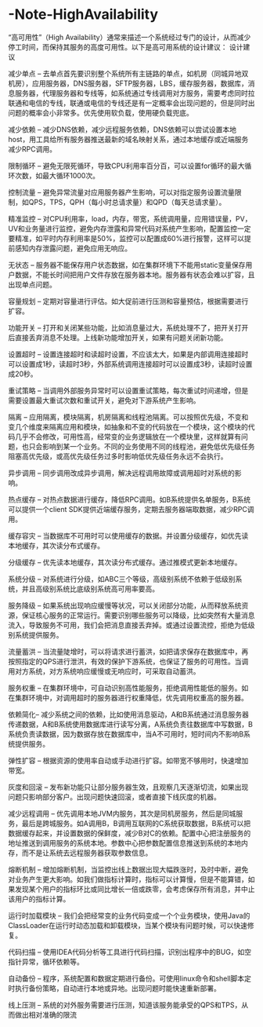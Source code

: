 # -Note-HighAvailability
“高可用性”（High Availability）通常来描述一个系统经过专门的设计，从而减少停工时间，而保持其服务的高度可用性。以下是高可用系统的设计建议：
设计建议

减少单点 – 去单点首先要识别整个系统所有主链路的单点，如机房（同城异地双机房），应用服务器，DNS服务器，SFTP服务器，LBS，缓存服务器，数据库，消息服务器，代理服务器和专线等，如系统通过专线调用对方服务，需要考虑同时拉联通和电信的专线，联通或电信的专线还是有一定概率会出现问题的，但是同时出问题的概率会小非常多。优先使用软负载，使用硬负载兜底。

减少依赖 – 减少DNS依赖，减少远程服务依赖，DNS依赖可以尝试设置本地host，用工具给所有服务器推送最新的域名映射关系，通过本地缓存或近端服务减少RPC调用。

限制循环 – 避免无限死循环，导致CPU利用率百分百，可以设置for循环的最大循环次数，如最大循环1000次。

控制流量 – 避免异常流量对应用服务器产生影响，可以对指定服务设置流量限制，如QPS，TPS，QPH（每小时总请求量）和QPD（每天总请求量）。

精准监控 – 对CPU利用率，load，内存，带宽，系统调用量，应用错误量，PV，UV和业务量进行监控，避免内存泄露和异常代码对系统产生影响，配置监控一定要精准，如平时内存利用率是50%，监控可以配置成60%进行报警，这样可以提前感知内存泄露问题，避免应用无响应。

无状态 – 服务器不能保存用户状态数据，如在集群环境下不能用static变量保存用户数据，不能长时间把用户文件存放在服务器本地。服务器有状态会难以扩容，且出现单点问题。

容量规划 – 定期对容量进行评估。如大促前进行压测和容量预估，根据需要进行扩容。

功能开关 – 打开和关闭某些功能，比如消息量过大，系统处理不了，把开关打开后直接丢弃消息不处理。上线新功能增加开关，如果有问题关闭新功能。

设置超时 – 设置连接超时和读超时设置，不应该太大，如果是内部调用连接超时可以设置成1秒，读超时3秒，外部系统调用连接超时可以设置成3秒，读超时设置成20秒。

重试策略 – 当调用外部服务异常时可以设置重试策略，每次重试时间递增，但是需要设置最大重试次数和重试开关，避免对下游系统产生影响。

隔离 – 应用隔离，模块隔离，机房隔离和线程池隔离。可以按照优先级，不变和变几个维度来隔离应用和模块，如抽象和不变的代码放在一个模块，这个模块的代码几乎不会修改，可用性高，经常变的业务逻辑放在一个模块里，这样就算有问题，也只会影响到某一个业务。不同的业务使用不同的线程池，避免低优先级任务阻塞高优先级，或高优先级任务过多时影响低优先级任务永远不会执行。

异步调用 – 同步调用改成异步调用，解决远程调用故障或调用超时对系统的影响。

热点缓存 – 对热点数据进行缓存，降低RPC调用。如B系统提供名单服务，B系统可以提供一个client SDK提供近端缓存服务，定期去服务器端取数据，减少RPC调用。

缓存容灾 – 当数据库不可用时可以使用缓存的数据。并设置分级缓存，如优先读本地缓存，其次读分布式缓存。

分级缓存 – 优先读本地缓存，其次读分布式缓存。通过推模式更新本地缓存。

系统分级 – 对系统进行分级，如ABC三个等级，高级别系统不依赖于低级别系统，并且高级别系统比底级别系统高可用率要高。

服务降级 – 如果系统出现响应缓慢等状况，可以关闭部分功能，从而释放系统资源，保证核心服务的正常运行。需要识别哪些服务可以降级，比如突然有大量消息流入，导致服务不可用，我们会把消息直接丢弃掉。或通过设置流控，拒绝为低级别系统提供服务。

流量蓄洪 – 当流量陡增时，可以将请求进行蓄洪，如把请求保存在数据库中，再按照指定的QPS进行泄洪，有效的保护下游系统，也保证了服务的可用性。当调用对方系统，对方系统响应缓慢或无响应时，可采取自动蓄洪。

服务权重 – 在集群环境中，可自动识别高性能服务，拒绝调用性能低的服务。如在集群环境中，对调用超时的服务器进行权重降低，优先调用权重高的服务器。

依赖简化– 减少系统之间的依赖，比如使用消息驱动，A和B系统通过消息服务器传递数据，A和B系统使用数据库进行读写分离，A系统负责往数据库中写数据，B系统负责读数据，因为数据存放在数据库中，当A不可用时，短时间内不影响B系统提供服务。

弹性扩容 – 根据资源的使用率自动或手动进行扩容。如带宽不够用时，快速增加带宽。

灰度和回滚 – 发布新功能只让部分服务器生效，且观察几天逐渐切流，如果出现问题只影响部分客户。出现问题快速回滚，或者直接下线灰度的机器。

减少远程调用 – 优先调用本地JVM内服务，其次是同机房服务，然后是同城服务，最后是跨城服务。如A调用B，B调用互联网的C系统获取数据，B系统可以把数据缓存起来，并设置数据的保鲜度，减少B对C的依赖。配置中心把注册服务的地址推送到调用服务的系统本地。参数中心把参数配置信息推送到系统的本地内存，而不是让系统去远程服务器获取参数信息。

熔断机制 – 增加熔断机制，当监控出线上数据出现大幅跌涨时，及时中断，避免对业务产生更大影响。如我们做指标计算时，指标可以计算慢，但是不能算错，如果发现某个用户的指标环比或同比增长一倍或跌零，会考虑保存所有消息，并中止该用户的指标计算。

运行时加载模块 – 我们会把经常变的业务代码变成一个个业务模块，使用Java的ClassLoader在运行时动态加载和卸载模块，当某个模块有问题时候，可以快速修复。

代码扫描 – 使用IDEA代码分析等工具进行代码扫描，识别出程序中的BUG，如空指针异常，循环依赖等。

自动备份 – 程序，系统配置和数据定期进行备份。可使用linux命令和shell脚本定时执行备份策略，自动进行本地或异地。出现问题时能快速重新部署。

线上压测 – 系统的对外服务需要进行压测，知道该服务能承受的QPS和TPS，从而做出相对准确的限流
